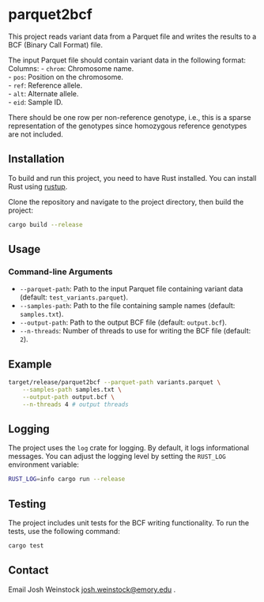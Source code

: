 # parquet2bcf

This project reads variant data from a Parquet file and writes the results to a BCF (Binary Call Format) file. 

The input Parquet file should contain variant data in the following format:
    Columns: 
        - `chrom`: Chromosome name.  
        - `pos`: Position on the chromosome.  
        - `ref`: Reference allele.  
        - `alt`: Alternate allele.  
        - `eid`: Sample ID.  

There should be one row per non-reference genotype, i.e., this is a sparse representation of the genotypes since homozygous reference genotypes are not included.

## Installation

To build and run this project, you need to have Rust installed. You can install Rust using [rustup](https://rustup.rs/).

Clone the repository and navigate to the project directory, then build the project:

```sh
cargo build --release
```

## Usage

### Command-line Arguments

- `--parquet-path`: Path to the input Parquet file containing variant data (default: `test_variants.parquet`).
- `--samples-path`: Path to the file containing sample names (default: `samples.txt`).
- `--output-path`: Path to the output BCF file (default: `output.bcf`).
- `--n-threads`: Number of threads to use for writing the BCF file (default: `2`).

## Example

```sh
target/release/parquet2bcf --parquet-path variants.parquet \
    --samples-path samples.txt \
    --output-path output.bcf \
    --n-threads 4 # output threads
```

## Logging

The project uses the `log` crate for logging. By default, it logs informational messages. You can adjust the logging level by setting the `RUST_LOG` environment variable:

```sh
RUST_LOG=info cargo run --release
```

## Testing

The project includes unit tests for the BCF writing functionality. To run the tests, use the following command:

```sh
cargo test
```

## Contact
Email Josh Weinstock <josh.weinstock@emory.edu> . 
